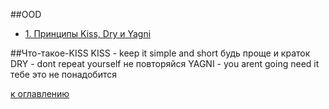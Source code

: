 ##OOD
+ [1. Принципы Kiss, Dry и Yagni](#Что-такое-KISS)

##Что-такое-KISS
KISS - keep it simple and short         будь проще и краток
DRY - dont repeat yourself               не повторяйся
YAGNI - you arent going need it       тебе это не понадобится

[к оглавлению](#OOD)